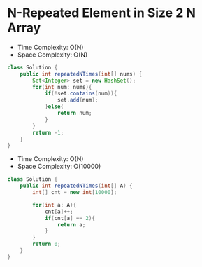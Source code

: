 # N-Repeated Element in Size 2 N Array

- Time Complexity: O(N)
- Space Complexity: O(N)

```java
class Solution {
    public int repeatedNTimes(int[] nums) {
        Set<Integer> set = new HashSet();
        for(int num: nums){
            if(!set.contains(num)){
                set.add(num);
            }else{
                return num;
            }
        }
        return -1;
    }
}
```

- Time Complexity: O(N)
- Space Complexity: O(10000)

```java
class Solution {
    public int repeatedNTimes(int[] A) {
        int[] cnt = new int[10000];

        for(int a: A){
            cnt[a]++;
            if(cnt[a] == 2){
                return a;
            }
        }
        return 0;
    }
}
```
